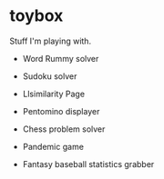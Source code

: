 toybox
======

Stuff I'm playing with.

* Word Rummy solver

* Sudoku solver

* Llsimilarity Page

* Pentomino displayer

* Chess problem solver

* Pandemic game

* Fantasy baseball statistics grabber
